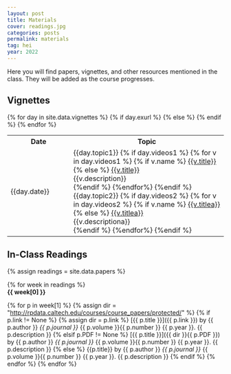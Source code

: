 ```yaml
---
layout: post
title: Materials
cover: readings.jpg
categories: posts
permalink: materials
tag: hei
year: 2022
---
```

Here you will find papers, vignettes, and other resources mentioned in the class. They will be added as the course progresses.



## Vignettes

<table>
<tr>
    <th style="width:130px"><b>Date</b></th>
    <th><b>Topic</b></th>
</tr>
{% for day in site.data.vignettes %}
{% if day.exurl %}
{% else %}
<tr>
    <td>{{day.date}}  </td>
    <td>{{day.topic1}}
    {% if day.videos1 %}
    {% for v in day.videos1 %}
    {% if v.name %}
    <a href="http://rpdata.caltech.edu/courses/aph161/2021/videos/{{v.name}}" target="_blank">{{v.title}}</a><br/>
    {% else %} 
    <a href="{{v.url}}" target="_blank">{{v.title}}</a><br/>
    {{v.description}}<br/>
    {%endif %}
    {%endfor%}
    {%endif %}
    {{day.topic2}}
    {% if day.videos2 %}
    {% for v in day.videos2 %}
    {% if v.name %}
    <a href="http://rpdata.caltech.edu/courses/aph161/2021/videos/{{v.name}}" target="_blank">{{v.titlea}}</a><br/>
    {% else %}
    <a href="{{v.urla}}" target="_blank">{{v.titlea}}</a><br/>
    {{v.descriptiona}}<br/>
    {%endif %}
    {%endfor%}
    {%endif %}
    </td>
    <!--<td>--->
    <!--{% if day.slide %}--->
    <!--<a href="http://rpdata.caltech.edu/courses/aph161/protected/2022/slides/{{day.slide}}">Slides</a>--->
    <!--{%endif%}---> 
    <!--</td>---> 

  <!-- {% if day.slide %} 
  <td>
  {% for s in day.slide %}
  <a href="http://rpdata.caltech.edu/courses/aph161/protected/2020/videos/{{s}}"><b class="post-title">{{s}}</b></a> 
  {%endfor%}
  </td>
  {% else %}
  <td> {{'-'}} </td>
  {% endif %} -->
</tr>
{% endif %}
{% endfor %}
</table>


## In-Class Readings

{% assign readings = site.data.papers %}

{% for week in readings %}
<span style="display: block; font-weight: 500"> <b>{{ week[0] }}</b></span>

{% for p in week[1] %}
{% assign dir = "http://rpdata.caltech.edu/courses/course_papers/protected/" %}
{% if p.link != None %}
{% assign dir = p.link %}
[{{ p.title }}]({{ p.link }}) by {{ p.author }} *{{ p.journal }}* {{ p.volume }}{{ p.number }} {{ p.year }}. {{ p.description }}
{% elsif p.PDF != None %}
[{{ p.title }}]({{ dir }}{{ p.PDF }}) by {{ p.author }} *{{ p.journal }}* {{ p.volume }}{{ p.number }} {{ p.year }}. {{ p.description }}
{% else %}
{{p.title}} by {{ p.author }} *{{ p.journal }}* {{ p.volume }}{{ p.number }} {{ p.year }}. {{ p.description }}
{% endif %}
{% endfor %}
{% endfor %}
